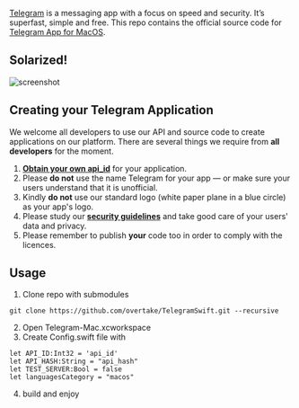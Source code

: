 [Telegram](https://telegram.org) is a messaging app with a focus on speed and security. It’s superfast, simple and free.
This repo contains the official source code for [Telegram App for MacOS](https://macos.telegram.org).

## Solarized!

![screenshot](https://raw.githubusercontent.com/fsegouin/TelegramSwift/theme/solarized-light/solarized-light.png)

## Creating your Telegram Application

We welcome all developers to use our API and source code to create applications on our platform.
There are several things we require from **all developers** for the moment.

1. [**Obtain your own api_id**](https://core.telegram.org/api/obtaining_api_id) for your application.
2. Please **do not** use the name Telegram for your app — or make sure your users understand that it is unofficial.
3. Kindly **do not** use our standard logo (white paper plane in a blue circle) as your app's logo.
3. Please study our [**security guidelines**](https://core.telegram.org/mtproto/security_guidelines) and take good care of your users' data and privacy.
4. Please remember to publish **your** code too in order to comply with the licences.

## Usage

1. Clone repo with submodules
```
git clone https://github.com/overtake/TelegramSwift.git --recursive
```
2. Open Telegram-Mac.xcworkspace 
3. Create Config.swift file with
```
let API_ID:Int32 = 'api_id'
let API_HASH:String = "api_hash"
let TEST_SERVER:Bool = false
let languagesCategory = "macos"
```
4. build and enjoy



